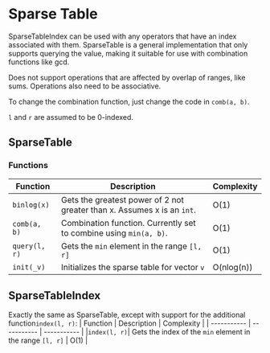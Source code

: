 # Sparse Table

SparseTableIndex can be used with any operators that have an index associated with them. SparseTable is a general implementation that only supports querying the value, making it suitable for use with combination functions like gcd.

Does not support operations that are affected by overlap of ranges, like sums. Operations also need to be associative. 

To change the combination function, just change the code in `comb(a, b)`.

`l` and `r` are assumed to be 0-indexed. 

## SparseTable

### Functions
| Function | Description | Complexity |
| ----------- | ----------- | ----------- |
| `binlog(x)` | Gets the greatest power of 2 not greater than x. Assumes x is an `int`. | O(1) |
| `comb(a, b)`| Combination function. Currently set to combine using `min(a, b)`. | O(1) |
| `query(l, r)` | Gets the `min` element in the range `[l, r]` | O(1) |
| `init(_v)` | Initializes the sparse table for vector `v` | O(nlog(n)) |

## SparseTableIndex
Exactly the same as SparseTable, except with support for the additional function`index(l, r)`:
| Function | Description | Complexity |
| ----------- | ----------- | ----------- |
|`index(l, r)`| Gets the index of the `min` element in the range `[l, r]` | O(1) | 
